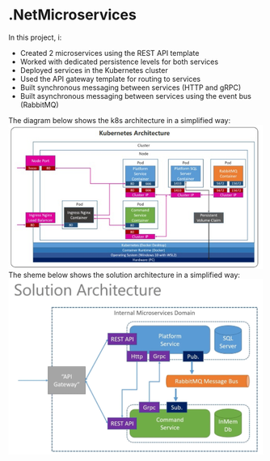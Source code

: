 # .NetMicroservices
In this project, i:
* Created 2 microservices using the REST API template
* Worked with dedicated persistence levels for both services
* Deployed services in the Kubernetes cluster
* Used the API gateway template for routing to services
* Built synchronous messaging between services (HTTP and gRPC)
* Built asynchronous messaging between services using the event bus (RabbitMQ)

The diagram below shows the k8s architecture in a simplified way:
![Image alt](https://github.com/Buk7op/.NetMicroservices/blob/master/K8SSheme.jpg)
The sheme below shows the solution architecture in a simplified way:
![Image alt](https://github.com/Buk7op/.NetMicroservices/blob/master/SolutionSheme.png)
